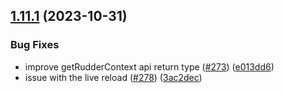 ## [1.11.1](https://github.com/rudderlabs/rudder-sdk-react-native/compare/rudder-sdk-react-native@1.11.0...rudder-sdk-react-native@1.11.1) (2023-10-31)


### Bug Fixes

* improve getRudderContext api return type  ([#273](https://github.com/rudderlabs/rudder-sdk-react-native/issues/273)) ([e013dd6](https://github.com/rudderlabs/rudder-sdk-react-native/commit/e013dd695bafbf4604aa637213c24f3390b8f23b))
* issue with the live reload ([#278](https://github.com/rudderlabs/rudder-sdk-react-native/issues/278)) ([3ac2dec](https://github.com/rudderlabs/rudder-sdk-react-native/commit/3ac2dec853c18f301db4afb156c1cff007ab06e3))

